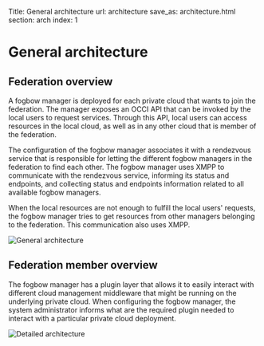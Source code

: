 Title: General architecture
url: architecture
save_as: architecture.html
section: arch
index: 1

# General architecture

## Federation overview

A fogbow manager is deployed for each private cloud that wants to join the federation. The manager exposes an OCCI API that can be invoked by the local users to request services. Through this API, local users can access resources in the local cloud, as well as in any other cloud that is member of the federation.

The configuration of the fogbow manager associates it with a rendezvous service that is responsible for letting the different fogbow managers in the federation to find each other. The fogbow manager uses XMPP to communicate with the rendezvous service, informing its status and endpoints, and collecting status and endpoints information related to all available fogbow managers.

When the local resources are not enough to fulfill the local users' requests, the fogbow manager tries to get resources from other managers belonging to the federation. This communication also uses XMPP.

![General architecture]({filename}/images/fogbow-arch-general.png)

## Federation member overview

The fogbow manager has a plugin layer that allows it to easily interact with different cloud management middleware that might be running on the underlying private cloud. When configuring the fogbow manager, the system administrator informs what are the required plugin needed to interact with a particular private cloud deployment.

![Detailed architecture]({filename}/images/fogbow-arch-detailed.png)
